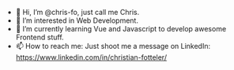 - 👋 Hi, I’m @chris-fo, just call me Chris.
- 👀 I’m interested in Web Development.
- 🌱 I’m currently learning Vue and Javascript to develop awesome Frontend stuff.
- 📫 How to reach me: Just shoot me a message on LinkedIn: https://www.linkedin.com/in/christian-fotteler/

<!---
chris-fo/chris-fo is a ✨ special ✨ repository because its `README.md` (this file) appears on your GitHub profile.
You can click the Preview link to take a look at your changes.
--->
